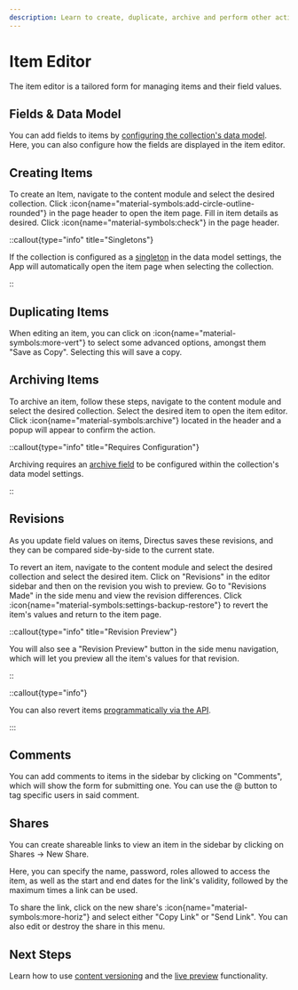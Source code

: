 ```yaml
---
description: Learn to create, duplicate, archive and perform other actions with items using Directus.
---
```


# Item Editor

The item editor is a tailored form for managing items and their field values.

<!-- TODO: IMAGE OF EDITOR -->

## Fields & Data Model

You can add fields to items by [configuring the collection's data model](/data-modeling/fields). Here, you can also configure how the fields are displayed in the item editor.

## Creating Items

To create an Item, navigate to the content module and select the desired collection. Click :icon{name="material-symbols:add-circle-outline-rounded"} in the page header to open the item page. Fill in item details as desired. Click :icon{name="material-symbols:check"} in the page header.

::callout{type="info" title="Singletons"}

If the collection is configured as a [singleton](/data-modeling/collections) in the data model
settings, the App will automatically open the item page when selecting the collection.

::

## Duplicating Items

<!-- TODO: IMAGE -->

When editing an item, you can click on :icon{name="material-symbols:more-vert"} to select some advanced options, amongst them "Save as Copy". Selecting this will save a copy.

## Archiving Items

To archive an item, follow these steps, navigate to the content module and select the desired collection. Select the desired item to open the item editor. Click :icon{name="material-symbols:archive"} located in the header and a popup will appear to confirm the action.

::callout{type="info" title="Requires Configuration"}

Archiving requires an [archive field](/data-modeling/collections) to be configured within the collection's data model
settings.

::

## Revisions

<!-- TODO: IMAGE -->

As you update field values on items, Directus saves these revisions, and they can be compared side-by-side to the current state.

To revert an item, navigate to the content module and select the desired collection and select the desired item. Click on "Revisions" in the editor sidebar and then on the revision you wish to preview. Go to "Revisions Made" in the side menu and view the revision differences. Click :icon{name="material-symbols:settings-backup-restore"} to revert the item's values and return to the item page.

::callout{type="info" title="Revision Preview"}

You will also see a "Revision Preview" button in the side menu navigation, which will let you preview all the item's
values for that revision.

::

::callout{type="info"}

You can also revert items [programmatically via the API](/api-reference/system/revisions).

:::

## Comments

<!-- TODO: IMAGE -->

You can add comments to items in the sidebar by clicking on "Comments", which will show the form for submitting one. You can use the @ button to tag specific users in said comment.

## Shares

<!-- TODO: IMAGE -->

You can create shareable links to view an item in the sidebar by clicking on Shares -> New Share.

Here, you can specify the name, password, roles allowed to access the item, as well as the start and end dates for the link's validity, followed by the maximum times a link can be used.

To share the link, click on the new share's :icon{name="material-symbols:more-horiz"} and select either "Copy Link" or "Send Link". You can also edit or destroy the share in this menu.

## Next Steps

Learn how to use [content versioning](/content/content-versioning) and the [live preview](/content/live-preview) functionality.
